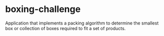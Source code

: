 # boxing-challenge
Application that implements a packing algorithm to determine the smallest box or collection of boxes required to fit a set of products.
